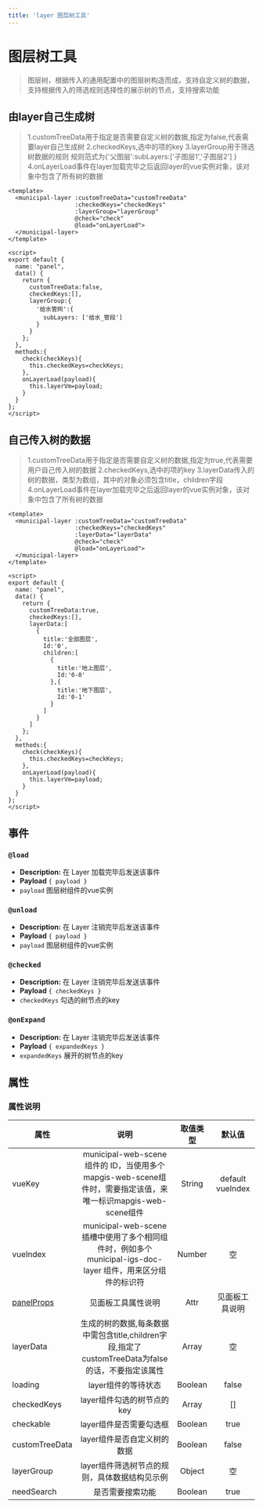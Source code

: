 ```yaml
---
title: 'layer 图层树工具'
---
```


# 图层树工具

> 图层树，根据传入的通用配置中的图层树构造而成，支持自定义树的数据，支持根据传入的筛选规则选择性的展示树的节点，支持搜索功能
>

## 由layer自己生成树

> 1.customTreeData用于指定是否需要自定义树的数据,指定为false,代表需要layer自己生成树
> 2.checkedKeys,选中的项的key
> 3.layerGroup用于筛选树数据的规则 规则范式为{'父图层':subLayers:['子图层1','子图层2'] }
> 4.onLayerLoad事件在layer加载完毕之后返回layer的vue实例对象，该对象中包含了所有树的数据

```vue
<template>
  <municipal-layer :customTreeData="customTreeData"
                   :checkedKeys="checkedKeys"
                   :layerGroup="layerGroup"
                   @check="check"
                   @load="onLayerLoad">
  </municipal-layer>
</template>

<script>
export default {
  name: "panel",
  data() {
    return {
      customTreeData:false,
      checkedKeys:[],
      layerGroup:{
        '给水管网':{
          subLayers: ['给水_管段']
        }
      }
    };
  },
  methods:{
    check(checkKeys){
      this.checkedKeys=checkKeys;
    },
    onLayerLoad(payload){
      this.layerVm=payload;
    }
  }
};
</script>
```

## 自己传入树的数据

> 1.customTreeData用于指定是否需要自定义树的数据,指定为true,代表需要用户自己传入树的数据
> 2.checkedKeys,选中的项的key
> 3.layerData传入的树的数据，类型为数组，其中的对象必须包含title，children字段
> 4.onLayerLoad事件在layer加载完毕之后返回layer的vue实例对象，该对象中包含了所有树的数据

```vue
<template>
  <municipal-layer :customTreeData="customTreeData"
                   :checkedKeys="checkedKeys"
                   :layerData="layerData"
                   @check="check"
                   @load="onLayerLoad">
  </municipal-layer>
</template>

<script>
export default {
  name: "panel",
  data() {
    return {
      customTreeData:true,
      checkedKeys:[],
      layerData:[
        {
          title:'全部图层',
          Id:'0',
          children:[
            {
              title:'地上图层',
              Id:'0-0'
            },{
              title:'地下图层',
              Id:'0-1'
            }
          ]
        }
      ]
    };
  },
  methods:{
    check(checkKeys){
      this.checkedKeys=checkKeys;
    },
    onLayerLoad(payload){
      this.layerVm=payload;
    }
  }
};
</script>
```

## 事件

### `@load`

- **Description:** 在 Layer 加载完毕后发送该事件
- **Payload** `{ payload }`
- `payload` 图层树组件的vue实例

### `@unload`

- **Description:** 在 Layer 注销完毕后发送该事件
- **Payload** `{ payload }`
- `payload` 图层树组件的vue实例

### `@checked`

- **Description:** 在 Layer 注销完毕后发送该事件
- **Payload** `{ checkedKeys }`
- `checkedKeys` 勾选的树节点的key

### `@onExpand`

- **Description:** 在 Layer 注销完毕后发送该事件
- **Payload** `{ expandedKeys }`
- `expandedKeys` 展开的树节点的key

## 属性

### 属性说明

属性|说明|取值类型|默认值
--|:--:|:--:|:--:
vueKey|municipal-web-scene组件的 ID，当使用多个mapgis-web-scene组件时，需要指定该值，来唯一标识mapgis-web-scene组件|String|default vueIndex|当
vueIndex|municipal-web-scene 插槽中使用了多个相同组件时，例如多个 municipal-igs-doc-layer 组件，用来区分组件的标识符|Number|空
[panelProps](https://aalldd.github.io/vue-cesium-component/components/common/panel.html#属性)|见面板工具属性说明|Attr|见面板工具说明
layerData|生成的树的数据,每条数据中需包含title,children字段,指定了customTreeData为false的话，不要指定该属性|Array|空
loading|layer组件的等待状态|Boolean|false
checkedKeys|layer组件勾选的树节点的key|Array|[]
checkable|layer组件是否需要勾选框|Boolean|true
customTreeData|layer组件是否自定义树的数据|Boolean|false
layerGroup|layer组件筛选树节点的规则，具体数据结构见示例|Object|空
needSearch|是否需要搜索功能|Boolean|true
